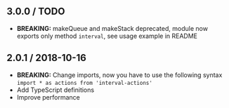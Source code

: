 3.0.0 / TODO
------------------

- **BREAKING:** makeQueue and makeStack deprecated, module now exports only method `interval`, see usage example in README

2.0.1 / 2018-10-16
------------------

- **BREAKING:** Change imports, now you have to use the following syntax `import * as actions from 'interval-actions'`
- Add TypeScript definitions
- Improve performance
